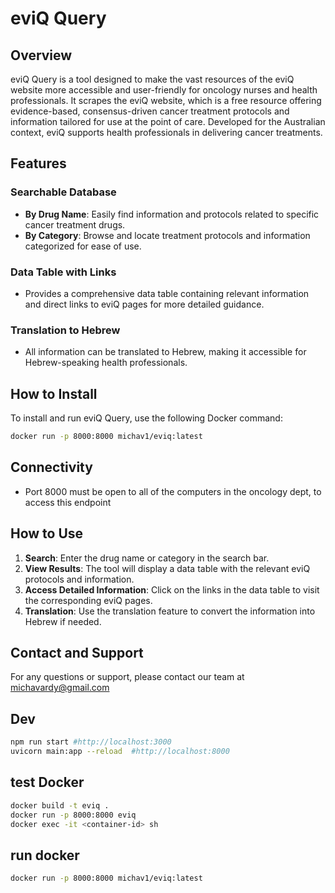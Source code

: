 # eviQ Query

## Overview

eviQ Query is a tool designed to make the vast resources of the eviQ website more accessible and user-friendly for oncology nurses and health professionals. It scrapes the eviQ website, which is a free resource offering evidence-based, consensus-driven cancer treatment protocols and information tailored for use at the point of care. Developed for the Australian context, eviQ supports health professionals in delivering cancer treatments.

## Features

### Searchable Database

- **By Drug Name**: Easily find information and protocols related to specific cancer treatment drugs.
- **By Category**: Browse and locate treatment protocols and information categorized for ease of use.

### Data Table with Links

- Provides a comprehensive data table containing relevant information and direct links to eviQ pages for more detailed guidance.

### Translation to Hebrew

- All information can be translated to Hebrew, making it accessible for Hebrew-speaking health professionals.

## How to Install

To install and run eviQ Query, use the following Docker command:

```bash
docker run -p 8000:8000 michav1/eviq:latest
```

## Connectivity
- Port 8000 must be open to all of the computers in the oncology dept, to access this endpoint

## How to Use

1. **Search**: Enter the drug name or category in the search bar.
2. **View Results**: The tool will display a data table with the relevant eviQ protocols and information.
3. **Access Detailed Information**: Click on the links in the data table to visit the corresponding eviQ pages.
4. **Translation**: Use the translation feature to convert the information into Hebrew if needed.

## Contact and Support

For any questions or support, please contact our team at michavardy@gmail.com


## Dev
```bash
npm run start #http://localhost:3000
uvicorn main:app --reload  #http://localhost:8000
```

## test Docker
```bash
docker build -t eviq .
docker run -p 8000:8000 eviq
docker exec -it <container-id> sh
```

## run docker
```bash
docker run -p 8000:8000 michav1/eviq:latest
```